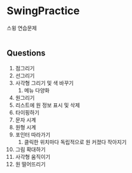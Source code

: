 # SwingPractice

스윙 연습문제
<br><br>

## Questions
<ol>
  <li>점그리기
  <li>선그리기
  <li>사각형 그리기 및 색 바꾸기
      <ol>
        <li>메뉴 다양화
      </ol>
      </li>
  <li>원그리기
  <li>리스트에 원 정보 표시 및 삭제
  <li>타이핑하기
  <li>문자 시계
  <li>원형 시계
  <li>포인터 따라가기
      <ol>
        <li>클릭한 위치마다 독립적으로 원 커졌다 작아지기
      </ol>
      </li>
  <li>그림 확대하기
  <li>사각형 움직이기
  <li>원 떨어뜨리기
</ol>
